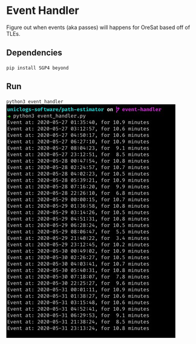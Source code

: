 # Event Handler
Figure out when events (aka passes) will happens for OreSat based off of TLEs.

## Dependencies
`pip install SGP4 beyond`

## Run
`python3 event_handler`
![](output.jpg)
